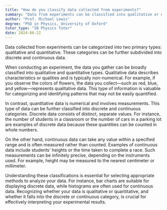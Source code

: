 ```yaml
---
title: "How do you classify data collected from experiments?"
summary: "Data from experiments can be classified into qualitative or quantitative categories, with quantitative data further divided into discrete and continuous types."
author: "Prof. Michael Lewis"
degree: "PhD in Physics, University of Oxford"
tutor_type: "IB Physics Tutor"
date: 2024-06-22
---
```


Data collected from experiments can be categorized into two primary types: qualitative and quantitative. These categories can be further subdivided into discrete and continuous data.

When conducting an experiment, the data you gather can be broadly classified into qualitative and quantitative types. Qualitative data describes characteristics or qualities and is typically non-numerical. For example, if you observe the colors of flowers, the data you collect—such as red, blue, and yellow—represents qualitative data. This type of information is valuable for categorizing and identifying patterns that may not be easily quantified.

In contrast, quantitative data is numerical and involves measurements. This type of data can be further classified into discrete and continuous categories. Discrete data consists of distinct, separate values. For instance, the number of students in a classroom or the number of cars in a parking lot are examples of discrete data because these quantities can be counted in whole numbers.

On the other hand, continuous data can take any value within a specified range and is often measured rather than counted. Examples of continuous data include students' heights or the time taken to complete a race. Such measurements can be infinitely precise, depending on the instruments used. For example, height may be measured to the nearest centimeter or millimeter.

Understanding these classifications is essential for selecting appropriate methods to analyze your data. For instance, bar charts are suitable for displaying discrete data, while histograms are often used for continuous data. Recognizing whether your data is qualitative or quantitative, and whether it falls into the discrete or continuous category, is crucial for effectively interpreting your experimental results.
    